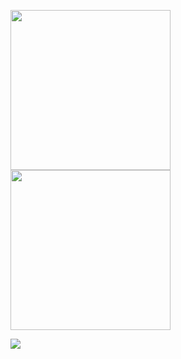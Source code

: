 <p align="left"> 
  <img height="256px" src="http://github-profile-summary-cards.vercel.app/api/cards/stats?username=cet-t&theme=onedark" />
  <img height="256px" src="https://github-readme-stats.vercel.app/api/top-langs/?username=cet-t&theme=onedark&layout=compact" />
</p>

![](https://github-profile-trophy.vercel.app/?username=cet-t&theme=onedark&column=10)
